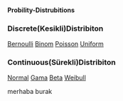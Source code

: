 #### Probility-Distrubitions
### Discrete(Kesikli)Distribiton
[Bernoulli](https://github.com/nskrkmz/Probility-Distrubitions/blob/master/Discrete(Kesikli%20Dagilimlar)/BernoulliDistribiton.c)
[Binom](https://github.com/nskrkmz/Probility-Distrubitions/blob/master/Discrete(Kesikli%20Dagilimlar)/BinomDistribiton.c)
[Poisson](https://github.com/nskrkmz/Probility-Distrubitions/blob/master/Discrete(Kesikli%20Dagilimlar)/PoissonDistribiton.c)
[Uniform](https://github.com/nskrkmz/Probility-Distrubitions/blob/master/Discrete(Kesikli%20Dagilimlar)/UniformDistribiton.c)

### Continuous(Sürekli)Distribiton
[Normal](https://github.com/nskrkmz/Probility-Distrubitions/blob/master/Continuous(S%C3%BCrekli%20Dagilimlar)/NormalDistribiton.c)
[Gama](https://github.com/nskrkmz/Probility-Distrubitions/blob/master/Continuous(S%C3%BCrekli%20Dagilimlar)/GammaDistribiton.c)
[Beta](https://github.com/nskrkmz/Probility-Distrubitions/blob/master/Continuous(S%C3%BCrekli%20Dagilimlar)/BetaDistribiton.c)
[Weibull](https://github.com/nskrkmz/Probility-Distrubitions/blob/master/Continuous(S%C3%BCrekli%20Dagilimlar)/WeibullDistribiton.c)

merhaba burak
 
